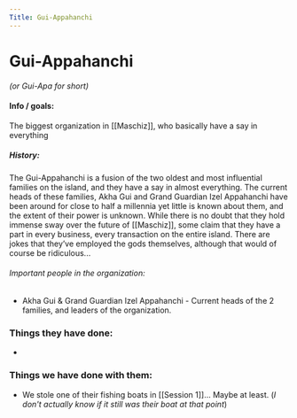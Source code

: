 ```yaml
---
Title: Gui-Appahanchi
---
```

# Gui-Appahanchi
_(or Gui-Apa for short)_

#### Info / goals:
The biggest organization in [[Maschiz]], who basically have a say in everything	

##### History:
The Gui-Appahanchi is a fusion of the two oldest and most influential families on the island, and they have a say in almost everything. The current heads of these families, Akha Gui and Grand Guardian Izel Appahanchi have been around for close to half a millennia yet little is known about them, and the extent of their power is unknown. While there is no doubt that they hold immense sway over the future of [[Maschiz]], some claim that they have a part in every business, every transaction on the entire island. There are jokes that they’ve employed the gods themselves, although that would of course be ridiculous...

###### Important people in the organization:
* Akha Gui & Grand Guardian Izel Appahanchi - Current heads of the 2 families, and leaders of the organization.

### Things they have done:
* 

### Things we have done with them:
* We stole one of their fishing boats in [[Session 1]]... Maybe at least. (_I don't actually know if it still was their boat at that point_)